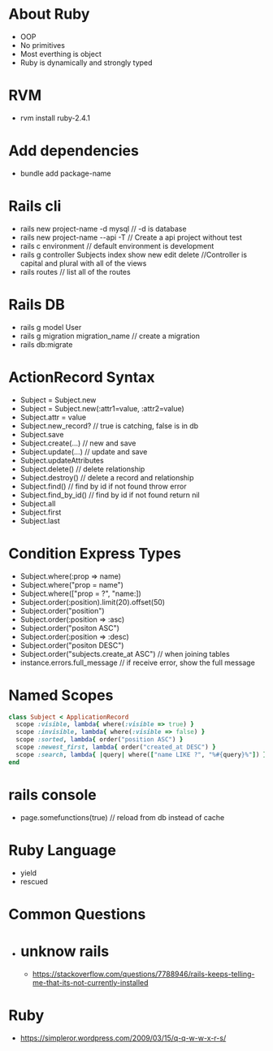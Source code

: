 # About Ruby
- OOP
- No primitives
- Most everthing is object
- Ruby is dynamically and strongly typed

# RVM
- rvm install ruby-2.4.1

# Add dependencies
- bundle add package-name

# Rails cli
- rails new project-name -d mysql                         // -d is database
- rails new project-name --api -T                         // Create a api project without test
- rails c environment                                     // default environment is development
- rails g controller Subjects index show new edit delete  //Controller is capital and plural with all of the views
- rails routes     // list all of the routes


# Rails DB
- rails g model User
- rails g migration migration_name    // create a migration
- rails db:migrate

# ActionRecord Syntax
- Subject = Subject.new
- Subject = Subject.new(:attr1=value, :attr2=value)
- Subject.attr = value
- Subject.new_record?       // true is catching, false is in db
- Subject.save
- Subject.create(...)       // new and save
- Subject.update(...)       // update and save
- Subject.updateAttributes 
- Subject.delete()          // delete relationship
- Subject.destroy()         // delete a record and relationship
- Subject.find()            // find by id if not found throw error
- Subject.find_by_id()      // find by id if not found return nil
- Subject.all
- Subject.first
- Subject.last

# Condition Express Types
- Subject.where(:prop => name)
- Subject.where("prop = name")
- Subject.where(["prop = ?", "name:])
- Subject.order(:position).limit(20).offset(50)
- Subject.order("position")
- Subject.order(:position => :asc)
- Subject.order("positon ASC")
- Subject.order(:position => :desc)
- Subject.order("positon DESC")
- Subject.order("subjects.create_at ASC")  // when joining tables
- instance.errors.full_message   // if receive error, show the full message

# Named Scopes
```ruby
class Subject < ApplicationRecord
  scope :visible, lambda{ where(:visible => true) }
  scope :invisible, lambda{ where(:visible => false) }
  scope :sorted, lambda{ order("position ASC") }
  scope :newest_first, lambda{ order("created_at DESC") }
  scope :search, lambda{ |query| where(["name LIKE ?", "%#{query}%"]) }
end
```

# rails console
- page.somefunctions(true)     // reload from db instead of cache


# Ruby Language
- yield
- rescued


# Common Questions
- # unknow rails
  - https://stackoverflow.com/questions/7788946/rails-keeps-telling-me-that-its-not-currently-installed

# Ruby 
- https://simpleror.wordpress.com/2009/03/15/q-q-w-w-x-r-s/
